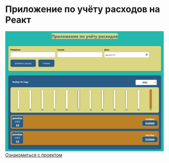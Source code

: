 # Приложение по учёту расходов на Реакт
[![Ссылка](costCounter.png)](https://answer-0885.github.io/costCounter/)
[Ознакомиться с проектом](https://answer-0885.github.io/costCounter/)
